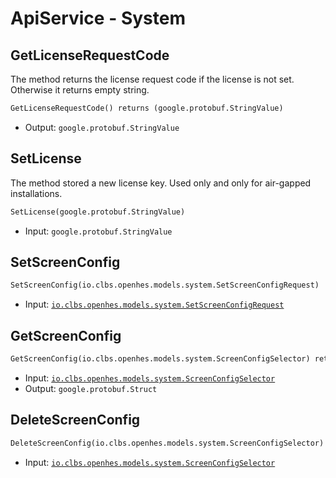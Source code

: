 # ApiService - System

## GetLicenseRequestCode

The method returns the license request code if the license is not set. Otherwise it returns empty string.

```proto
GetLicenseRequestCode() returns (google.protobuf.StringValue)
```

- Output: `google.protobuf.StringValue`

## SetLicense

The method stored a new license key. Used only and only for air-gapped installations.

```proto
SetLicense(google.protobuf.StringValue)
```

- Input: `google.protobuf.StringValue`

## SetScreenConfig

```proto
SetScreenConfig(io.clbs.openhes.models.system.SetScreenConfigRequest)
```

- Input: [`io.clbs.openhes.models.system.SetScreenConfigRequest`](model-io-clbs-openhes-models-system-setscreenconfigrequest.md)

## GetScreenConfig

```proto
GetScreenConfig(io.clbs.openhes.models.system.ScreenConfigSelector) returns (google.protobuf.Struct)
```

- Input: [`io.clbs.openhes.models.system.ScreenConfigSelector`](model-io-clbs-openhes-models-system-screenconfigselector.md)
- Output: `google.protobuf.Struct`

## DeleteScreenConfig

```proto
DeleteScreenConfig(io.clbs.openhes.models.system.ScreenConfigSelector)
```

- Input: [`io.clbs.openhes.models.system.ScreenConfigSelector`](model-io-clbs-openhes-models-system-screenconfigselector.md)

